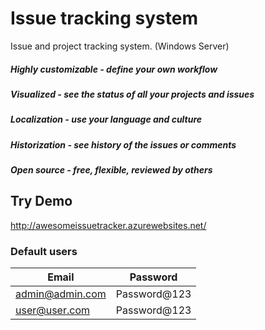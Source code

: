 # Issue tracking system

Issue and project tracking system. (Windows Server)

##### Highly customizable - define your own workflow

##### Visualized - see the status of all your projects and issues

##### Localization - use your language and culture

##### Historization - see history of the issues or comments

##### Open source - free, flexible, reviewed by others 

## Try Demo

http://awesomeissuetracker.azurewebsites.net/

### Default users

Email | Password
------------ | -------------
admin@admin.com | Password@123
user@user.com | Password@123
